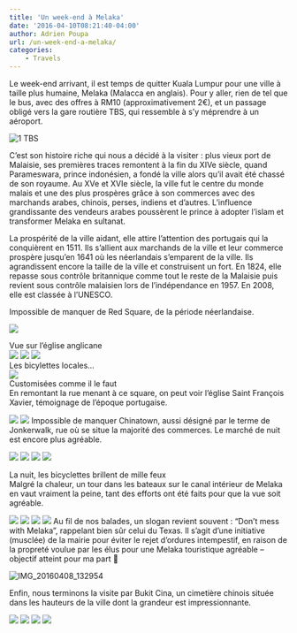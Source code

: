 ```yaml
---
title: 'Un week-end à Melaka'
date: '2016-04-10T08:21:40-04:00'
author: Adrien Poupa
url: /un-week-end-a-melaka/
categories:
    - Travels
---
```


Le week-end arrivant, il est temps de quitter Kuala Lumpur pour une ville à taille plus humaine, Melaka (Malacca en anglais). Pour y aller, rien de tel que le bus, avec des offres à RM10 (approximativement 2€), et un passage obligé vers la gare routière TBS, qui ressemble à s’y méprendre à un aéroport.

![1 TBS](https://cdn.poupa.net/uploads/2016/04/1-TBS-1024x759.jpg)

C’est son histoire riche qui nous a décidé à la visiter : plus vieux port de Malaisie, ses premières traces remontent à la fin du XIVe siècle, quand Parameswara, prince indonésien, a fondé la ville alors qu’il avait été chassé de son royaume. Au XVe et XVIe siècle, la ville fut le centre du monde malais et une des plus prospères grâce à son commerces avec des marchands arabes, chinois, perses, indiens et d’autres. L’influence grandissante des vendeurs arabes poussèrent le prince à adopter l’islam et transformer Melaka en sultanat.

La prospérité de la ville aidant, elle attire l’attention des portugais qui la conquièrent en 1511. Ils s’allient aux marchands de la ville et leur commerce prospère jusqu’en 1641 où les néerlandais s’emparent de la ville. Ils agrandissent encore la taille de la ville et construisent un fort. En 1824, elle repasse sous contrôle britannique comme tout le reste de la Malaisie puis revient sous contrôle malaisien lors de l’indépendance en 1957. En 2008, elle est classée à l’UNESCO.

Impossible de manquer de Red Square, de la période néerlandaise.

 [![](https://cdn.poupa.net/uploads/2016/04/IMG_20160408_133342-1024x759.jpg)](http://localhost/un-week-end-a-melaka/img_20160408_133342/)  <figcaption class="wp-caption-text gallery-caption" id="gallery-6-107"> Vue sur l’église anglicane </figcaption> [![](https://cdn.poupa.net/uploads/2016/04/IMG_20160408_121527-1024x759.jpg)](http://localhost/un-week-end-a-melaka/img_20160408_121527/)  [![](https://cdn.poupa.net/uploads/2016/04/IMG_20160408_121625-1024x759.jpg)](http://localhost/un-week-end-a-melaka/img_20160408_121625/)  [![](https://cdn.poupa.net/uploads/2016/04/IMG_20160408_121258-1024x759.jpg)](http://localhost/un-week-end-a-melaka/img_20160408_121258/)  <figcaption class="wp-caption-text gallery-caption" id="gallery-6-103"> Les bicylettes locales… </figcaption> [![](https://cdn.poupa.net/uploads/2016/04/IMG_20160408_121310-1024x759.jpg)](http://localhost/un-week-end-a-melaka/img_20160408_121310/)  <figcaption class="wp-caption-text gallery-caption" id="gallery-6-104"> Customisées comme il le faut </figcaption> En remontant la rue menant à ce square, on peut voir l’église Saint François Xavier, témoignage de l’époque portugaise.

[![](https://cdn.poupa.net/uploads/2016/04/IMG_20160408_115817.jpg)](http://localhost/un-week-end-a-melaka/img_20160408_115817/) [![](https://cdn.poupa.net/uploads/2016/04/IMG_20160408_115913.jpg)](http://localhost/un-week-end-a-melaka/img_20160408_115913/)  Impossible de manquer Chinatown, aussi désigné par le terme de Jonkerwalk, rue où se situe la majorité des commerces. Le marché de nuit est encore plus agréable.

[![](https://cdn.poupa.net/uploads/2016/04/IMG_20160408_192159.jpg)](http://localhost/un-week-end-a-melaka/img_20160408_192159/)  [![](https://cdn.poupa.net/uploads/2016/04/IMG_20160408_210252-1024x759.jpg)](http://localhost/un-week-end-a-melaka/img_20160408_210252/)  [![](https://cdn.poupa.net/uploads/2016/04/IMG_20160408_210616-1024x759.jpg)](http://localhost/un-week-end-a-melaka/img_20160408_210616/)  [![](https://cdn.poupa.net/uploads/2016/04/IMG_20160408_212410-1024x759.jpg)](http://localhost/un-week-end-a-melaka/img_20160408_212410/)  <figcaption class="wp-caption-text gallery-caption" id="gallery-8-113"> La nuit, les bicyclettes brillent de mille feux </figcaption> Malgré la chaleur, un tour dans les bateaux sur le canal intérieur de Melaka en vaut vraiment la peine, tant des efforts ont été faits pour que la vue soit agréable.

 [![](https://cdn.poupa.net/uploads/2016/04/IMG_20160408_163227-1024x759.jpg)](http://localhost/un-week-end-a-melaka/img_20160408_163227/)  [![](https://cdn.poupa.net/uploads/2016/04/IMG_20160409_105859-1024x759.jpg)](http://localhost/un-week-end-a-melaka/img_20160409_105859/)  [![](https://cdn.poupa.net/uploads/2016/04/IMG_20160409_122147-1024x759.jpg)](http://localhost/un-week-end-a-melaka/img_20160409_122147/) [![](https://cdn.poupa.net/uploads/2016/04/IMG_20160409_105841_1.jpg)](http://localhost/un-week-end-a-melaka/img_20160409_105841_1/)  Au fil de nos balades, un slogan revient souvent : “Don’t mess with Melaka”, rappelant bien sûr celui du Texas. Il s’agit d’une initiative (musclée) de la mairie pour éviter le rejet d’ordures intempestif, en raison de la propreté voulue par les élus pour une Melaka touristique agréable – objectif atteint pour ma part 🙂

![IMG_20160408_132954](https://cdn.poupa.net/uploads/2016/04/IMG_20160408_132954-1024x759.jpg)

Enfin, nous terminons la visite par Bukit Cina, un cimetière chinois située dans les hauteurs de la ville dont la grandeur est impressionnante.

 [![](https://cdn.poupa.net/uploads/2016/04/IMG_20160409_133806-1024x759.jpg)](http://localhost/un-week-end-a-melaka/img_20160409_133806/)  [![](https://cdn.poupa.net/uploads/2016/04/IMG_20160409_133845-1024x759.jpg)](http://localhost/un-week-end-a-melaka/img_20160409_133845/)  [![](https://cdn.poupa.net/uploads/2016/04/IMG_20160409_134021-1024x759.jpg)](http://localhost/un-week-end-a-melaka/img_20160409_134021/)  [![](https://cdn.poupa.net/uploads/2016/04/IMG_20160409_134400-1024x759.jpg)](http://localhost/un-week-end-a-melaka/img_20160409_134400/)  